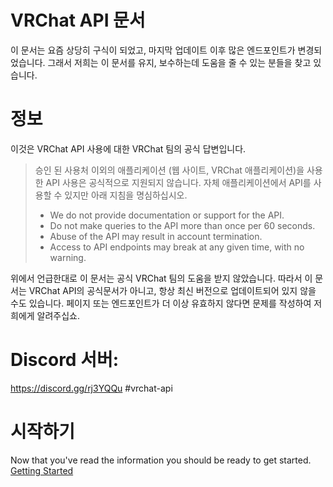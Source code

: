 # VRChat API 문서

이 문서는 요즘 상당히 구식이 되었고, 마지막 업데이트 이후 많은 엔드포인트가 변경되었습니다. 그래서 저희는 이 문서를 유지, 보수하는데 도움을 줄 수 있는 분들을 찾고 있습니다.

# 정보

이것은 VRChat API 사용에 대한 VRChat 팀의 공식 답변입니다.

> 승인 된 사용처 이외의 애플리케이션 (웹 사이트, VRChat 애플리케이션)을 사용한 API 사용은 공식적으로 지원되지 않습니다. 자체 애플리케이션에서 API를 사용할 수 있지만 아래 지침을 명심하십시오.
> * We do not provide documentation or support for the API.
> * Do not make queries to the API more than once per 60 seconds.
> * Abuse of the API may result in account termination.
> * Access to API endpoints may break at any given time, with no warning.

위에서 언급한대로 이 문서는 공식 VRChat 팀의 도움을 받지 않았습니다. 따라서 이 문서는 VRChat API의 공식문서가 아니고, 항상 최신 버전으로 업데이트되어 있지 않을 수도 있습니다. 페이지 또는 엔드포인트가 더 이상 유효하지 않다면 문제를 작성하여 저희에게 알려주십쇼.
  
# Discord 서버:

https://discord.gg/rj3YQQu #vrchat-api

# 시작하기

Now that you've read the information you should be ready to get started.
[Getting Started](GettingStarted.md)
